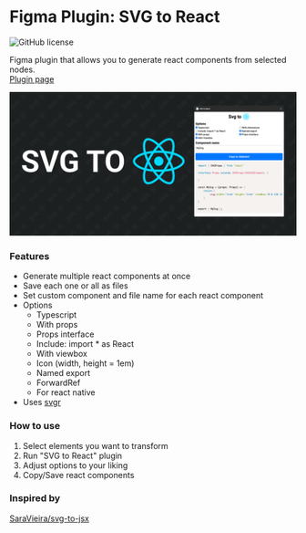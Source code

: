 # Figma Plugin: SVG to React
![GitHub license](https://img.shields.io/github/license/yet3/figma-svg-to-react?style=flat)

Figma plugin that allows you to generate react components from selected nodes.
<br>
[Plugin page](https://www.figma.com/community/plugin/1139659790182545298)

![Banner](./public/banner.png)

### Features
- Generate multiple react components at once
- Save each one or all as files
- Set custom component and file name for each react component
- Options
  - Typescript
  - With props
  - Props interface
  - Include: import * as React
  - With viewbox
  - Icon (width, height = 1em)
  - Named export
  - ForwardRef
  - For react native
- Uses [svgr](https://react-svgr.com/)

### How to use
1. Select elements you want to transform
2. Run "SVG to React" plugin
3. Adjust options to your liking
4. Copy/Save react components

### Inspired by
[SaraVieira/svg-to-jsx](https://github.com/SaraVieira/svg-to-jsx)
